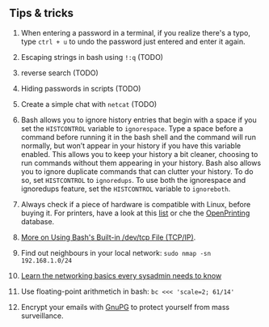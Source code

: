 ## Tips & tricks

1. When entering a password in a terminal, if you realize there's a typo, type `ctrl + u` to undo the password just entered and enter it again.

2. Escaping strings in bash using `!:q` (TODO)

3. reverse search (TODO)

4. Hiding passwords in scripts (TODO)

5. Create a simple chat with `netcat` (TODO)

6. Bash allows you to ignore history entries that begin with a space if you set the `HISTCONTROL` variable to `ignorespace`. Type a space before a command before running it in the bash shell and the command will run normally, but won’t appear in your history if you have this variable enabled. This allows you to keep your history a bit cleaner, choosing to run commands without them appearing in your history. Bash also allows you to ignore duplicate commands that can clutter your history. To do so, set `HISTCONTROL` to `ignoredups`. To use both the ignorespace and ignoredups feature, set the `HISTCONTROL` variable to `ignoreboth`.

7. Always check if a piece of hardware is compatible with Linux, before buying it. For printers, have a look at this [list](https://haydenjames.io/finding-linux-compatible-printers/) or che the [OpenPrinting](https://www.openprinting.org/printers/) database.

8. [More on Using Bash's Built-in /dev/tcp File (TCP/IP)](https://www.linuxjournal.com/content/more-using-bashs-built-devtcp-file-tcpip).

9. Find out neighbours in your local network: `sudo nmap -sn 192.168.1.0/24`

10. [Learn the networking basics every sysadmin needs to know](https://www.redhat.com/sysadmin/sysadmin-essentials-networking-basics)

11. Use floating-point arithmetich in bash: `bc <<< 'scale=2; 61/14'`

12. Encrypt your emails with [GnuPG](https://emailselfdefense.fsf.org/en/) to protect yourself from mass surveillance.
